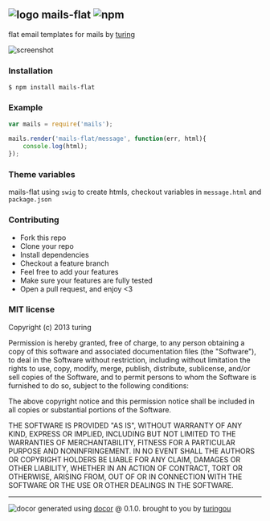 ## ![logo](http://ww2.sinaimg.cn/large/61ff0de3gw1eajmy0wdikj2014014wea.jpg) mails-flat ![npm](https://badge.fury.io/js/mails-flat.png)

flat email templates for mails by [turing](https://npmjs.org/~turing) 

![screenshot](http://ww2.sinaimg.cn/large/61ff0de3gw1eapg3os39oj20kt0f9q4j.jpg)

### Installation
````
$ npm install mails-flat
````

### Example
````javascript
var mails = require('mails');

mails.render('mails-flat/message', function(err, html){
    console.log(html);
});
````

### Theme variables

mails-flat using `swig` to create htmls, checkout variables in `message.html` and `package.json`

### Contributing
- Fork this repo
- Clone your repo
- Install dependencies
- Checkout a feature branch
- Feel free to add your features
- Make sure your features are fully tested
- Open a pull request, and enjoy <3

### MIT license
Copyright (c) 2013 turing

Permission is hereby granted, free of charge, to any person obtaining a copy
of this software and associated documentation files (the "Software"), to deal
in the Software without restriction, including without limitation the rights
to use, copy, modify, merge, publish, distribute, sublicense, and/or sell
copies of the Software, and to permit persons to whom the Software is
furnished to do so, subject to the following conditions:

The above copyright notice and this permission notice shall be included in
all copies or substantial portions of the Software.

THE SOFTWARE IS PROVIDED "AS IS", WITHOUT WARRANTY OF ANY KIND, EXPRESS OR
IMPLIED, INCLUDING BUT NOT LIMITED TO THE WARRANTIES OF MERCHANTABILITY,
FITNESS FOR A PARTICULAR PURPOSE AND NONINFRINGEMENT. IN NO EVENT SHALL THE
AUTHORS OR COPYRIGHT HOLDERS BE LIABLE FOR ANY CLAIM, DAMAGES OR OTHER
LIABILITY, WHETHER IN AN ACTION OF CONTRACT, TORT OR OTHERWISE, ARISING FROM,
OUT OF OR IN CONNECTION WITH THE SOFTWARE OR THE USE OR OTHER DEALINGS IN
THE SOFTWARE.


---
![docor](https://cdn1.iconfinder.com/data/icons/windows8_icons_iconpharm/26/doctor.png)
generated using [docor](https://github.com/turingou/docor.git) @ 0.1.0. brought to you by [turingou](https://github.com/turingou)